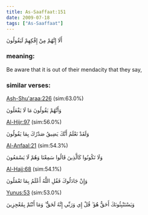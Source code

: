 ```yaml
---
title: As-Saaffaat:151
date: 2009-07-18
tags: ["As-Saaffaat"]
---
```

أَلَا إِنَّهُمْ مِنْ إِفْكِهِمْ لَيَقُولُونَ
### meaning: 
Be aware that it is out of their mendacity that they say,
### similar verses: 

[Ash-Shu'araa:226](/26/226) (sim:63.0%)

وَأَنَّهُمْ يَقُولُونَ مَا لَا يَفْعَلُونَ

[Al-Hijr:97](/15/97) (sim:56.0%)

وَلَقَدْ نَعْلَمُ أَنَّكَ يَضِيقُ صَدْرُكَ بِمَا يَقُولُونَ

[Al-Anfaal:21](/8/21) (sim:54.3%)

وَلَا تَكُونُوا كَالَّذِينَ قَالُوا سَمِعْنَا وَهُمْ لَا يَسْمَعُونَ

[Al-Hajj:68](/22/68) (sim:54.1%)

وَإِنْ جَادَلُوكَ فَقُلِ اللَّهُ أَعْلَمُ بِمَا تَعْمَلُونَ

[Yunus:53](/10/53) (sim:53.0%)

وَيَسْتَنْبِئُونَكَ أَحَقٌّ هُوَ ۖ قُلْ إِي وَرَبِّي إِنَّهُ لَحَقٌّ ۖ وَمَا أَنْتُمْ بِمُعْجِزِينَ
